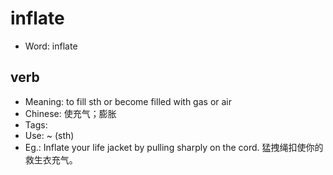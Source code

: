 # inflate

- Word: inflate

## verb

- Meaning: to fill sth or become filled with gas or air
- Chinese: 使充气；膨胀
- Tags: 
- Use: ~ (sth)
- Eg.: Inflate your life jacket by pulling sharply on the cord. 猛拽绳扣使你的救生衣充气。

